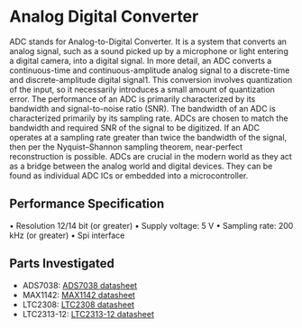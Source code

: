 Analog Digital Converter
========================
ADC stands for Analog-to-Digital Converter. It is a system that converts an analog signal, such as a sound picked up by a microphone or light entering a digital camera, into a digital signal.
In more detail, an ADC converts a continuous-time and continuous-amplitude analog signal to a discrete-time and discrete-amplitude digital signal1. This conversion involves quantization of the input, so it necessarily introduces a small amount of quantization error.
The performance of an ADC is primarily characterized by its bandwidth and signal-to-noise ratio (SNR). The bandwidth of an ADC is characterized primarily by its sampling rate.
ADCs are chosen to match the bandwidth and required SNR of the signal to be digitized. If an ADC operates at a sampling rate greater than twice the bandwidth of the signal, then per the Nyquist–Shannon sampling theorem, near-perfect reconstruction is possible.
ADCs are crucial in the modern world as they act as a bridge between the analog world and digital devices. They can be found as individual ADC ICs or embedded into a microcontroller.

Performance Specification
-------------------------
•	Resolution 12/14 bit (or greater)
•	Supply voltage: 5 V
•	Sampling rate: 200 kHz (or greater)
•	Spi interface

Parts Investigated
------------------
- ADS7038: [ADS7038 datasheet]
- MAX1142: [MAX1142 datasheet]
- LTC2308: [LTC2308 datasheet]
- LTC2313-12: [LTC2313-12 datasheet]

[ADS7038 datasheet]: https://www.ti.com/lit/ds/symlink/ads7038.pdf?ts=1713952903321&ref_url=https%253A%252F%252Fwww.google.com%252F
[MAX1142 datasheet]: https://www.analog.com/en/products/max1143.html
[LTC2308 datasheet]: https://www.analog.com/media/en/technical-documentation/data-sheets/2308fc.pdf
[LTC2313-12 datasheet]: https://www.analog.com/en/products/ltc2313-12.html
